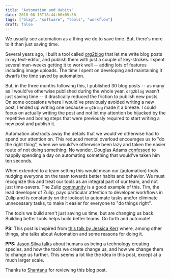 ```yaml
---
title: "Automation and Habits"
date: 2018-08-15T18:44:00+05:30
tags: ["blag", "software", "tools", "workflow"]
draft: false
---
```


We usually see automation as a thing we do to save time. But, there's more to it
than just saving time.

Several years ago, I built a tool called [org2blog](https://github.com/org2blog/org2blog) that let me write blog posts
in my text-editor, and publish them with just a couple of key-strokes. I spent
several man-weeks getting it to work well -- adding lots of features including
image uploads. The time I spent on developing and maintaining it dwarfs the time
saved by automation.

But, in the three months following this, I published 30 blog posts -- as many as
I would've otherwise published during the whole year. `org2blog` wasn't just
saving time -- it drastically reduced the friction to publish new posts. On some
occasions where I would've previously avoided writing a new post, I ended up
writing one because `org2blog` made it a breeze. I could focus on actually
writing the post and not let my attention be hijacked by the repetitive and
boring steps that were previously required to start writing a new post and
publish it.

Automation abstracts away the details that we would've otherwise had to spend
our attention on. This reduced mental overload encourages us to "do the right
thing", when we would've otherwise been lazy and taken the easier route of not
doing something. No wonder, Douglas Adams [confessed](https://www.goodreads.com/quotes/587524-i-have-a-well-deserved-reputation-for-being-something-of-a) to happily spending a day on
automating something that would've taken him ten seconds.

When extended to a team setting this would mean our (automation) tools nudging
everyone on the team towards better habits and behavior. We must recognize this
and treat our tools as an integral part of our team, and not just time-savers.
The Zulip [community](https://github.com/zulip/zulip/tree/master/tools) is a good example of this. Tim, the lead developer of Zulip,
pays particular attention to developer workflows in Zulip and is constantly on
the lookout to automate tasks and/or eliminate unnecessary tasks, to make it
easier for everyone to "do things right".

The tools we build aren't just saving us time, but are changing us back.
Building better tools helps build better teams. Go forth and automate!

**PS:** This post is inspired from [this talk by Jessica Kerr](https://www.youtube.com/watch?v=Lbcyyu8XB%5FY) where, among other
things, she talks about Automation and some reasons for doing it.

**PPS:** [Jason Silva talks](https://www.facebook.com/jasonlsilva/videos/1735277136736564/UzpfSTE1NzgwNTI3MDU3OTIzNDI6MTg2OTEyNDY5NjY4NTE0MA/) about humans as being a technology creating species,
and how the tools we create change us, and how we change them to change us
further. This seems a lot like the idea in this post, except at a much larger
scale.

Thanks to [Shantanu](https://baali.muse-amuse.in) for reviewing this blog post.
